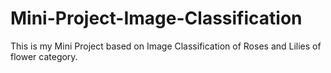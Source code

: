 # Mini-Project-Image-Classification
This is my Mini Project based on Image Classification of Roses and Lilies of flower category.
